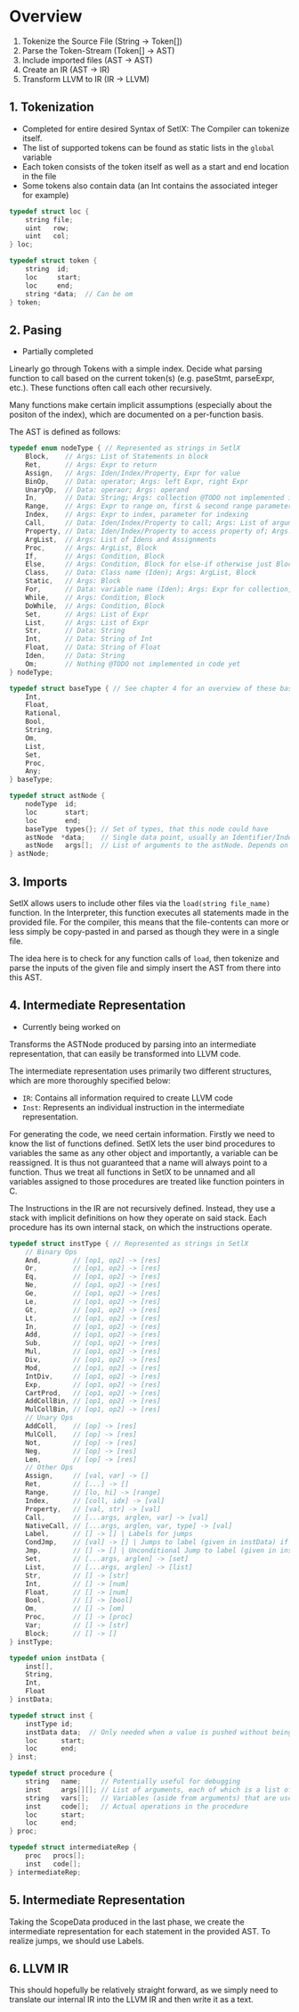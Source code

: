 # Overview

1. Tokenize the Source File (String -> Token[])
2. Parse the Token-Stream (Token[] -> AST)
3. Include imported files (AST -> AST)
4. Create an IR (AST -> IR)
5. Transform LLVM to IR (IR -> LLVM)

## 1. Tokenization

-   Completed for entire desired Syntax of SetlX: The Compiler can tokenize itself.
-   The list of supported tokens can be found as static lists in the `global` variable
-   Each token consists of the token itself as well as a start and end location in the file
-   Some tokens also contain data (an Int contains the associated integer for example)

```c
typedef struct loc {
	string file;
	uint   row;
	uint   col;
} loc;

typedef struct token {
	string  id;
	loc     start;
	loc     end;
	string *data;  // Can be om
} token;
```

## 2. Pasing

-   Partially completed

Linearly go through Tokens with a simple index. Decide what parsing function to call based on the current token(s) (e.g. paseStmt, parseExpr, etc.). These functions often call each other recursively.

Many functions make certain implicit assumptions (especially about the positon of the index), which are documented on a per-function basis.

The AST is defined as follows:

```c
typedef enum nodeType { // Represented as strings in SetlX
	Block,    // Args: List of Statements in block
	Ret,      // Args: Expr to return
	Assign,   // Args: Iden/Index/Property, Expr for value
	BinOp,    // Data: operator; Args: left Expr, right Expr
	UnaryOp,  // Data: operaor; Args: operand
	In,       // Data: String; Args: collection @TODO not implemented in code yet
	Range,    // Args: Expr to range on, first & second range parameter (each could be om) @Note: Both can't be om, as SetlX doesn't accept that @Note: If the parameter is om, it can be subsituted without semantic change: for the first with 1, for the second with #(expr)
	Index,    // Args: Expr to index, parameter for indexing
	Call,     // Data: Iden/Index/Property to call; Args: List of arguments
	Property, // Data: Iden/Index/Property to access property of; Args: Iden of property to access
	ArgList,  // Args: List of Idens and Assignments
	Proc,     // Args: ArgList, Block
	If,       // Args: Condition, Block
	Else,     // Args: Condition, Block for else-if otherwise just Block
	Class,    // Data: Class name (Iden); Args: ArgList, Block
	Static,   // Args: Block
	For,      // Data: variable name (Iden); Args: Expr for collection, Block
	While,    // Args: Condition, Block
	DoWhile,  // Args: Condition, Block
	Set,      // Args: List of Expr
	List,     // Args: List of Expr
	Str,      // Data: String
	Int,      // Data: String of Int
	Float,    // Data: String of Float
	Iden,	  // Data: String
	Om;       // Nothing @TODO not implemented in code yet
} nodeType;

typedef struct baseType { // See chapter 4 for an overview of these base types
	Int,
	Float,
	Rational,
	Bool,
	String,
	Om,
	List,
	Set,
	Proc,
	Any;
} baseType;

typedef struct astNode {
	nodeType  id;
	loc       start;
	loc       end;
	baseType  types{}; // Set of types, that this node could have
	astNode  *data;    // Single data point, usually an Identifier/Index/Property - can be om
	astNode   args[];  // List of arguments to the astNode. Depends on the exprType of the node (see nodeType definition above)
} astNode;
```

## 3. Imports

<!-- @Study Can included files reference variables set in including file? -->
<!-- @Study How does the interpreter handle inputs that aren't string-literals? Because for the compiler it would be easiest to only allow string-literals as arguments to load() -->
<!-- @Study Can load be overwritten? -->

SetlX allows users to include other files via the `load(string file_name)` function. In the Interpreter, this function executes all statements made in the provided file. For the compiler, this means that the file-contents can more or less simply be copy-pasted in and parsed as though they were in a single file.

The idea here is to check for any function calls of `load`, then tokenize and parse the inputs of the given file and simply insert the AST from there into this AST.

## 4. Intermediate Representation

-   Currently being worked on

Transforms the ASTNode produced by parsing into an intermediate representation, that can easily be transformed into LLVM code.

The intermediate representation uses primarily two different structures, which are more thoroughly specified below:

-   `IR`: Contains all information required to create LLVM code
-   `Inst`: Represents an individual instruction in the intermediate representation.

<!-- @Incomplete classes, objects and lambdas are ignored here still -->

For generating the code, we need certain information. Firstly we need to know the list of functions defined. SetlX lets the user bind procedures to variables the same as any other object and importantly, a variable can be reassigned. It is thus not guaranteed that a name will always point to a function. Thus we treat all functions in SetlX to be unnamed and all variables assigned to those procedures are treated like function pointers in C.

The Instructions in the IR are not recursively defined. Instead, they use a stack with implicit definitions on how they operate on said stack. Each procedure has its own internal stack, on which the instructions operate.

```c
typedef struct instType { // Represented as strings in SetlX
	// Binary Ops
	And,        // [op1, op2] -> [res]
	Or,         // [op1, op2] -> [res]
	Eq,         // [op1, op2] -> [res]
	Ne,         // [op1, op2] -> [res]
	Ge,         // [op1, op2] -> [res]
	Le,         // [op1, op2] -> [res]
	Gt,         // [op1, op2] -> [res]
	Lt,         // [op1, op2] -> [res]
	In,         // [op1, op2] -> [res]
	Add,        // [op1, op2] -> [res]
	Sub,        // [op1, op2] -> [res]
	Mul,        // [op1, op2] -> [res]
	Div,        // [op1, op2] -> [res]
	Mod,        // [op1, op2] -> [res]
	IntDiv,     // [op1, op2] -> [res]
	Exp,        // [op1, op2] -> [res]
	CartProd,   // [op1, op2] -> [res]
	AddCollBin, // [op1, op2] -> [res]
	MulCollBin, // [op1, op2] -> [res]
	// Unary Ops
	AddColl,    // [op] -> [res]
	MulColl,    // [op] -> [res]
	Not,        // [op] -> [res]
	Neg,        // [op] -> [res]
	Len,        // [op] -> [res]
	// Other Ops
	Assign,     // [val, var] -> []
	Ret,        // [...] -> []
	Range,      // [lo, hi] -> [range]
	Index,      // [coll, idx] -> [val]
	Property,   // [val, str] -> [val]
	Call,       // [...args, arglen, var] -> [val]
	NativeCall, // [...args, arglen, var, type] -> [val]
	Label,      // [] -> [] | Labels for jumps
	CondJmp,    // [val] -> [] | Jumps to label (given in instData) if last expression computes "false"
	Jmp,        // [] -> [] | Unconditional Jump to label (given in instData)
	Set,        // [...args, arglen] -> [set]
	List,       // [...args, arglen] -> [list]
	Str,        // [] -> [str]
	Int,        // [] -> [num]
	Float,      // [] -> [num]
	Bool,		// [] -> [bool]
	Om,         // [] -> [om]
	Proc,		// [] -> [proc]
	Var;        // [] -> [str]
	Block;      // [] -> []
} instType;

typedef union instData {
	inst[],
	String,
	Int,
	Float
} instData;

typedef struct inst {
	instType id;
	instData data;  // Only needed when a value is pushed without being computable from the stack's current contents
	loc      start;
	loc      end;
} inst;

typedef struct procedure {
	string   name;     // Potentially useful for debugging
	inst     args[][]; // List of arguments, each of which is a list of 'Var' and 'Assign' insts
	string   vars[];   // Variables (aside from arguments) that are used in the function
	inst     code[];   // Actual operations in the procedure
	loc      start;
	loc      end;
} proc;

typedef struct intermediateRep {
	proc   procs[];
	inst   code[];
} intermediateRep;
```

## 5. Intermediate Representation

Taking the ScopeData produced in the last phase, we create the intermediate representation for each statement in the provided AST. To realize jumps, we should use Labels.

## 6. LLVM IR

This should hopefully be relatively straight forward, as we simply need to translate our internal IR into the LLVM IR and then write it as a text.

<!-- @Study Can we easily insert debug information into the llvm IR? It would be very nice, if we could for example tell the user the location of failure as well as a stack-trace on an error -->
